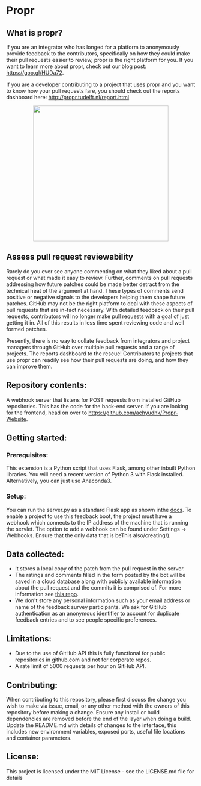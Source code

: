 # Propr

## What is propr?
If you are an integrator who has longed for a platform to anonymously provide feedback to the contributors, specifically on how they could make their pull requests easier to review, propr is the right platform for you. If you want to learn more about propr, check out our blog post: https://goo.gl/HUDa72.


If you are a developer contributing to a project that uses propr and you want to know how your pull requests fare, you should check out the reports dashboard here: http://propr.tudelft.nl/report.html

<p align="center">
<img src="https://github.com/achyudhk/Propr-Website/blob/master/img/propr_logo_straight.png" width="360">
</p>

## Assess pull request reviewability
Rarely do you ever see anyone commenting on what they liked about a pull request or what made it easy to review. Further, comments on pull requests addressing how future patches could be made better detract from the technical heat of the argument at hand. These types of comments send positive or negative signals to the developers helping them shape future patches. GitHub may not be the right platform to deal with these aspects of pull requests that are in-fact necessary. With detailed feedback on their pull requests, contributors will no longer make pull requests with a goal of just getting it in. All of this results in less time spent reviewing code and well formed patches.

Presently, there is no way to collate feedback from integrators and project managers through GitHub over multiple pull requests and a range of projects. The reports dashboard to the rescue! Contributors to projects that use propr can readily see how their pull requests are doing, and how they can improve them.

## Repository contents:
A webhook server that listens for POST requests from installed GitHub repositories. This has the code for the back-end server.
If you are looking for the frontend, head on over to https://github.com/achyudhk/Propr-Website. 
## Getting started:
### Prerequisites:
This extension is a Python script that uses Flask, among other inbuilt Python libraries. You will need a recent version of Python 3 with Flask installed. Alternatively, you can just use Anaconda3.
### Setup:
You can run the server.py as a standard Flask app as shown inthe [docs](http://flask.pocoo.org/docs/0.12/). To enable a project to use this feedback boot, the project must have a webhook which connects to the IP address of the machine that is running the servlet. The option to add a webhook can be found under Settings -> Webhooks. Ensure that the only data that is beThis also/creating/). 

## Data collected:
* It stores a local copy of the patch from the pull request in the server.
* The ratings and comments filled in the form posted by the bot will be saved in a cloud database along with publicly available information about the pull request and the commits it is comprised of. For more information see [this repo](https://github.com/achyudhk/Pull-Request-Feedback-Website).
* We don't store any personal information such as your email address or name of the feedback survey participants. We ask for GitHub authentication as an anonymous identifier to account for duplicate feedback entries and to see people specific preferences.

## Limitations:
* Due to the use of GitHub API this is fully functional for public repositories in github.com and not for corporate repos.
* A rate limit of 5000 requests per hour on GitHub API.

## Contributing:
When contributing to this repository, please first discuss the change you wish to make via issue, email, or any other method with the owners of this repository before making a change. Ensure any install or build dependencies are removed before the end of the layer when doing a build. Update the README.md with details of changes to the interface, this includes new environment variables, exposed ports, useful file locations and container parameters.

## License:
This project is licensed under the MIT License - see the LICENSE.md file for details
